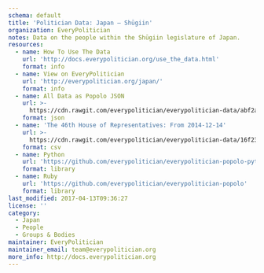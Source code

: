 ```yaml
---
schema: default
title: 'Politician Data: Japan — Shūgiin'
organization: EveryPolitician
notes: Data on the people within the Shūgiin legislature of Japan.
resources:
  - name: How To Use The Data
    url: 'http://docs.everypolitician.org/use_the_data.html'
    format: info
  - name: View on EveryPolitician
    url: 'http://everypolitician.org/japan/'
    format: info
  - name: All Data as Popolo JSON
    url: >-
      https://cdn.rawgit.com/everypolitician/everypolitician-data/abf2acfe9dc87357f9a490730a82a6fd4226f165/data/Japan/House_of_Representatives/ep-popolo-v1.0.json
    format: json
  - name: 'The 46th House of Representatives: From 2014-12-14'
    url: >-
      https://cdn.rawgit.com/everypolitician/everypolitician-data/16f2312078ac9901890582f0fcc70d32390fa2c9/data/Japan/House_of_Representatives/term-46.csv
    format: csv
  - name: Python
    url: 'https://github.com/everypolitician/everypolitician-popolo-python'
    format: library
  - name: Ruby
    url: 'https://github.com/everypolitician/everypolitician-popolo'
    format: library
last_modified: 2017-04-13T09:36:27
license: ''
category:
  - Japan
  - People
  - Groups & Bodies
maintainer: EveryPolitician
maintainer_email: team@everypolitician.org
more_info: http://docs.everypolitician.org
---
```

